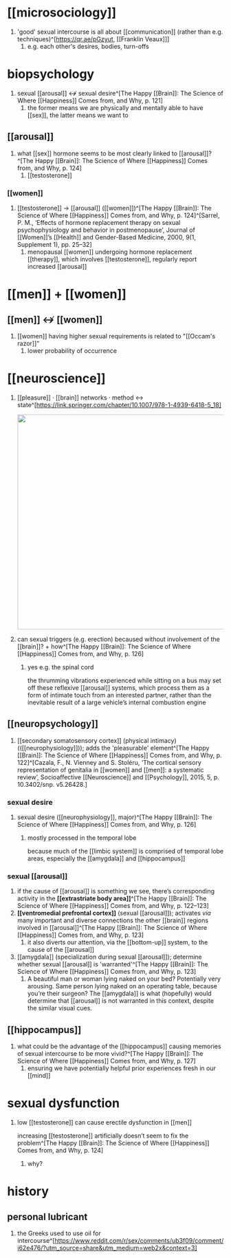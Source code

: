 # [[microsociology]]
1. 'good' sexual intercourse is all about [[communication]] (rather than e.g. techniques)^[https://qr.ae/pGzyut, [[Franklin Veaux]]]
	1. e.g. each other's desires, bodies, turn-offs

# biopsychology
1. sexual [[arousal]] ↮ sexual desire^[The Happy [[Brain]]: The Science of Where [[Happiness]] Comes from, and Why, p. 121]
	1. the former means we are physically and mentally able to have [[sex]], the latter means we want to

## [[arousal]]
1. what [[sex]] hormone seems to be most clearly linked to [[arousal]]?^[The Happy [[Brain]]: The Science of Where [[Happiness]] Comes from, and Why, p. 124]
	1. [[testosterone]]

### [[women]]
1. [[testosterone]] → [[arousal]] ([[women]])^[The Happy [[Brain]]: The Science of Where [[Happiness]] Comes from, and Why, p. 124]^[Sarrel, P. M., ‘Effects of hormone replacement therapy on sexual psychophysiology and behavior in postmenopause’, Journal of [[Women]]’s [[Health]] and Gender-Based Medicine, 2000, 9(1, Supplement 1), pp. 25–32]
	1. menopausal [[women]] undergoing hormone replacement [[therapy]], which involves [[testosterone]], regularly report increased [[arousal]]

# [[men]] + [[women]]
## [[men]] ↮ [[women]]
1. [[women]] having higher sexual requirements is related to "[[Occam's razor]]"
	1. lower probability of occurrence

# [[neuroscience]]
1. [[pleasure]] · [[brain]] networks · method ↔ state^[https://link.springer.com/chapter/10.1007/978-1-4939-6418-5_18]

	<img src="https://media.springernature.com/original/springer-static/image/chp%3A10.1007%2F978-1-4939-6418-5_18/MediaObjects/307504_1_En_18_Fig1_HTML.gif" width="500" />
2. can sexual triggers (e.g. erection) becaused without involvement of the [[brain]]? + how^[The Happy [[Brain]]: The Science of Where [[Happiness]] Comes from, and Why, p. 126]
	1. yes e.g. the spinal cord

		the thrumming vibrations experienced while sitting on a bus may set off these reflexive [[arousal]] systems, which process them as a form of intimate touch from an interested partner, rather than the inevitable result of a large vehicle’s internal combustion engine

## [[neuropsychology]]
1. [[secondary somatosensory cortex]] (physical intimacy) (([[neurophysiology]])); adds the 'pleasurable' element^[The Happy [[Brain]]: The Science of Where [[Happiness]] Comes from, and Why, p. 122]^[Cazala, F., N. Vienney and S. Stoléru, ‘The cortical sensory representation of genitalia in [[women]] and [[men]]: a systematic review’, Socioaffective [[Neuroscience]] and [[Psychology]], 2015, 5, p. 10.3402/snp. v5.26428.]

### sexual desire
1. sexual desire ([[neurophysiology]], major)^[The Happy [[Brain]]: The Science of Where [[Happiness]] Comes from, and Why, p. 126]
	1. mostly processed in the temporal lobe

		because much of the [[limbic system]] is comprised of temporal lobe areas, especially the [[amygdala]] and [[hippocampus]]

### sexual [[arousal]]
1. if the cause of [[arousal]] is something we see, there’s corresponding activity in the **[[extrastriate body area]]**^[The Happy [[Brain]]: The Science of Where [[Happiness]] Comes from, and Why, p. 122–123]
2. **[[ventromedial prefrontal cortex]]** (sexual [[arousal]]); activates _via_ many important and diverse connections the other [[brain]] regions involved in [[arousal]]^[The Happy [[Brain]]: The Science of Where [[Happiness]] Comes from, and Why, p. 123]
	1. it also diverts our attention, via the [[bottom-up]] system, to the cause of the [[arousal]]
3. [[amygdala]] (specialization during sexual [[arousal]]); determine whether sexual [[arousal]] is 'warranted'^[The Happy [[Brain]]: The Science of Where [[Happiness]] Comes from, and Why, p. 123]
	1. A beautiful man or woman lying naked on your bed? Potentially very arousing. Same person lying naked on an operating table, because you’re their surgeon? The [[amygdala]] is what (hopefully) would determine that [[arousal]] is not warranted in this context, despite the similar visual cues.

## [[hippocampus]]
1. what could be the advantage of the [[hippocampus]] causing memories of sexual intercourse to be more vivid?^[The Happy [[Brain]]: The Science of Where [[Happiness]] Comes from, and Why, p. 127]
	1. ensuring we have potentially helpful prior experiences fresh in our [[mind]]

# sexual dysfunction
1. low [[testosterone]] can cause erectile dysfunction in [[men]]

	  increasing [[testosterone]] artificially doesn’t seem to fix the problem^[The Happy [[Brain]]: The Science of Where [[Happiness]] Comes from, and Why, p. 124]
	  1. why?

# history
## personal lubricant
1. the Greeks used to use oil for intercourse^[https://www.reddit.com/r/sex/comments/ub3f09/comment/i62e476/?utm_source=share&utm_medium=web2x&context=3]